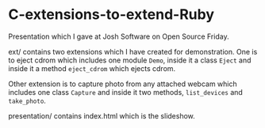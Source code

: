 C-extensions-to-extend-Ruby
===========================

Presentation which I gave at Josh Software on Open Source Friday.

ext/ contains two extensions which I have created for demonstration. One is to eject cdrom which includes 
one module `Demo`, inside it a class `Eject` and inside it a method `eject_cdrom` which ejects cdrom.

Other extension is to capture photo from any attached webcam which includes one class `Capture` and inside it two methods,
 `list_devices` and  `take_photo`.

presentation/ contains index.html which is the slideshow.
